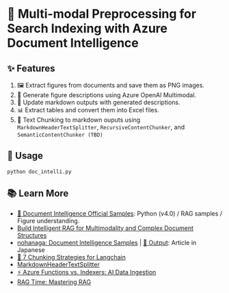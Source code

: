 # 📄 Multi-modal Preprocessing for Search Indexing with Azure Document Intelligence

## ✨ Features

1. 🖼️ Extract figures from documents and save them as PNG images.
2. 🤖 Generate figure descriptions using Azure OpenAI Multimodal.
3. 📝 Update markdown outputs with generated descriptions.
4. 📊 Extract tables and convert them into Excel files.
5. 📖 Text Chunking to markdown ouputs using `MarkdownHeaderTextSplitter`, `RecursiveContentChunker`, and `SemanticContentChunker (TBD)`

## 🚀 Usage

```
python doc_intelli.py
```

## 📚 Learn More

- [📘 Document Intelligence Official Samples](https://github.com/Azure-Samples/document-intelligence-code-samples): Python (v4.0) / RAG samples / Figure understanding.
- [Build Intelligent RAG for Multimodality and Complex Document Structures](https://techcommunity.microsoft.com/blog/azure-ai-services-blog/build-intelligent-rag-for-multimodality-and-complex-document-structure/4118184)
- [nohanaga: Document Intelligence Samples](https://github.com/nohanaga/document-intelligence-samples) | [🔗 Output](https://qiita.com/nohanaga/items/1263f4a6bc909b6524c8): Article in Japanese
- [📖 7 Chunking Strategies for Langchain](https://medium.com/@anixlynch/7-chunking-strategies-for-langchain-b50dac194813#6da7)
- [MarkdownHeaderTextSplitter](https://python.langchain.com/docs/how_to/markdown_header_metadata_splitter/)
- [⚡ Azure Functions vs. Indexers: AI Data Ingestion](https://devblogs.microsoft.com/ise/unlock-ai-search-potential-the-case-for-azure-functions-in-data-ingestion/)
- [RAG Time: Mastering RAG](https://github.com/microsoft/rag-time)